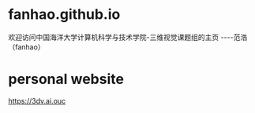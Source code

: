 # fanhao.github.io
欢迎访问中国海洋大学计算机科学与技术学院-三维视觉课题组的主页  ----范浩（fanhao）

# personal website
https://3dv.ai.ouc
